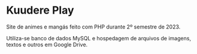 # Kuudere Play
Site de animes e mangás feito com PHP durante 2º semestre de 2023.

Utiliza-se banco de dados MySQL e hospedagem de arquivos de imagens, textos e outros em Google Drive.
